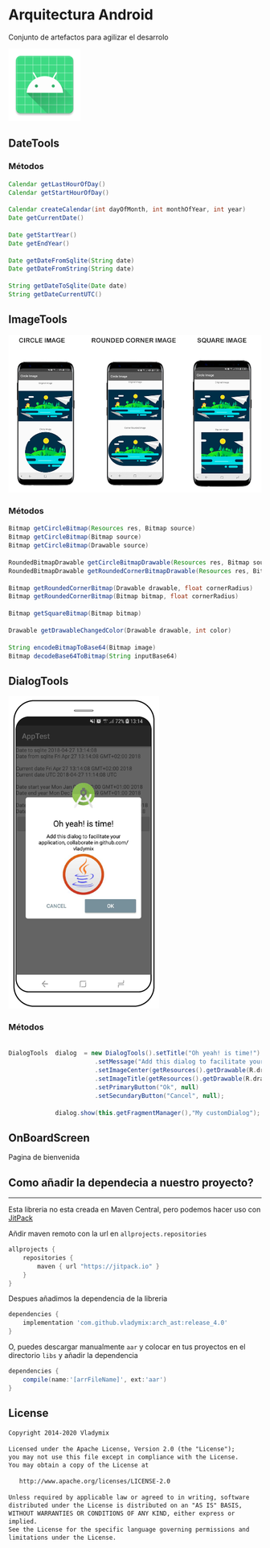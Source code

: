 # Arquitectura Android
Conjunto de artefactos para agilizar el desarrolo

![icon](https://github.com/vladymix/arch_ast/blob/master/AppTest/app/src/main/res/mipmap-xxhdpi/ic_launcher.png)

DateTools
-------------
### Métodos 

```groovy
Calendar getLastHourOfDay() 
Calendar getStartHourOfDay() 

Calendar createCalendar(int dayOfMonth, int monthOfYear, int year)
Date getCurrentDate()

Date getStartYear()
Date getEndYear()

Date getDateFromSqlite(String date)
Date getDateFromString(String date)

String getDateToSqlite(Date date)
String getDateCurrentUTC()
```

ImageTools
-------------

![icon](https://github.com/vladymix/arch_ast/blob/master/recursos/page_lib.png)

### Métodos 

```groovy
Bitmap getCircleBitmap(Resources res, Bitmap source)
Bitmap getCircleBitmap(Bitmap source)
Bitmap getCircleBitmap(Drawable source)

RoundedBitmapDrawable getCircleBitmapDrawable(Resources res, Bitmap source)
RoundedBitmapDrawable getRoundedCornerBitmapDrawable(Resources res, Bitmap source, float cornerRadius)

Bitmap getRoundedCornerBitmap(Drawable drawable, float cornerRadius)
Bitmap getRoundedCornerBitmap(Bitmap bitmap, float cornerRadius)

Bitmap getSquareBitmap(Bitmap bitmap)

Drawable getDrawableChangedColor(Drawable drawable, int color)

String encodeBitmapToBase64(Bitmap image)
Bitmap decodeBase64ToBitmap(String inputBase64)

```

DialogTools
-------------

![icon](https://github.com/vladymix/arch_ast/blob/master/recursos/dialogtools.png)

### Métodos 

```groovy

DialogTools  dialog  = new DialogTools().setTitle("Oh yeah! is time!")
                        .setMessage("Add this dialog to facilitate your application, collaborate in github.com/vladymix")
                        .setImageCenter(getResources().getDrawable(R.drawable.ic_circle_java))
                        .setImageTitle(getResources().getDrawable(R.drawable.ic_android_studio))
                        .setPrimaryButton("Ok", null)
                        .setSecundaryButton("Cancel", null);

             dialog.show(this.getFragmentManager(),"My customDialog");

```

OnBoardScreen
-------------
Pagina de bienvenida


## Como añadir la dependecia a nuestro proyecto?
-------------

Esta libreria no esta creada en Maven Central, pero podemos hacer uso con  [JitPack](https://jitpack.io)

Añdir maven remoto con la url en `allprojects.repositories`

```groovy
allprojects {
	repositories {
		maven { url "https://jitpack.io" }
	}
}
```
Despues añadimos la dependencia de la libreria

```groovy
dependencies {
	implementation 'com.github.vladymix:arch_ast:release_4.0'
}
```
O, puedes descargar manualmente `aar` y colocar en tus proyectos en el directorio `libs`
y añadir la dependencia

```groovy
dependencies {
	compile(name:'[arrFileName]', ext:'aar')
}
```

## License

```
Copyright 2014-2020 Vladymix

Licensed under the Apache License, Version 2.0 (the "License");
you may not use this file except in compliance with the License.
You may obtain a copy of the License at

   http://www.apache.org/licenses/LICENSE-2.0

Unless required by applicable law or agreed to in writing, software
distributed under the License is distributed on an "AS IS" BASIS,
WITHOUT WARRANTIES OR CONDITIONS OF ANY KIND, either express or implied.
See the License for the specific language governing permissions and
limitations under the License.
```
